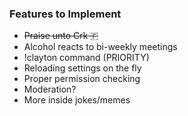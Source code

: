 ### Features to Implement

* ~~Praise unto Crk 🇫~~
* Alcohol reacts to bi-weekly meetings
* !clayton command (PRIORITY)
* Reloading settings on the fly
* Proper permission checking
* Moderation?
* More inside jokes/memes
